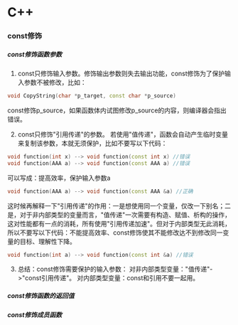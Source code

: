 # C++
### const修饰
##### const修饰函数参数
1. const只修饰输入参数。修饰输出参数则失去输出功能，const修饰为了保护输入参数不被修改，比如：
```C++
void CopyString(char *p_target, const char *p_source)
```
const修饰p_source，如果函数体内试图修改p_source的内容，则编译器会指出错误。

2. const只修饰"引用传递"的参数。
若使用"值传递"，函数会自动产生临时变量来复制该参数，本就无须保护，比如不要写以下代码：
```C++
void function(int x) --> void function(const int x) //错误
void function(AAA a) --> void function(const AAA a) //错误
```
可以写成：提高效率，保护输入参数a
```C++
void function(AAA a) --> void function(const AAA &a) //正确
```
这时候再解释一下"引用传递"的作用：一是想使用同一个变量，仅改一下别名；二是，对于非内部类型的变量而言，"值传递"一次需要有构造、赋值、析构的操作，这对性能都有一点的消耗，所有使用"引用传递加速"。但对于内部类型无此消耗，所以不要写以下代码：不能提高效率、const修饰使其不能修改达不到修改同一变量的目标、理解性下降。
```C++
void function(int a) --> void function(const int &a) //错误
```
3. 总结：const修饰需要保护的输入参数：
对非内部类型变量："值传递"->"const引用传递"。
对内部类型变量：const和引用不要一起用。

##### const修饰函数的返回值
##### const修饰成员函数